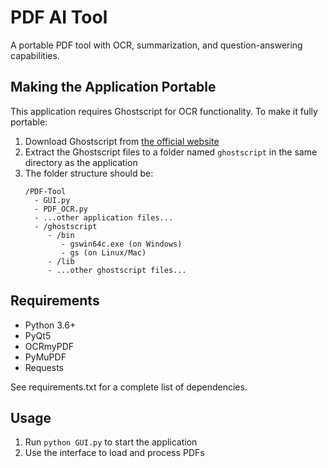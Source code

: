 # PDF AI Tool

A portable PDF tool with OCR, summarization, and question-answering capabilities.

## Making the Application Portable

This application requires Ghostscript for OCR functionality. To make it fully portable:

1. Download Ghostscript from [the official website](https://ghostscript.com/releases/gsdnld.html)
2. Extract the Ghostscript files to a folder named `ghostscript` in the same directory as the application
3. The folder structure should be:
   ```
   /PDF-Tool
     - GUI.py
     - PDF_OCR.py
     - ...other application files...
     - /ghostscript
        - /bin
           - gswin64c.exe (on Windows)
           - gs (on Linux/Mac)
        - /lib
        - ...other ghostscript files...
   ```

## Requirements

- Python 3.6+
- PyQt5
- OCRmyPDF
- PyMuPDF
- Requests

See requirements.txt for a complete list of dependencies.

## Usage

1. Run `python GUI.py` to start the application
2. Use the interface to load and process PDFs
